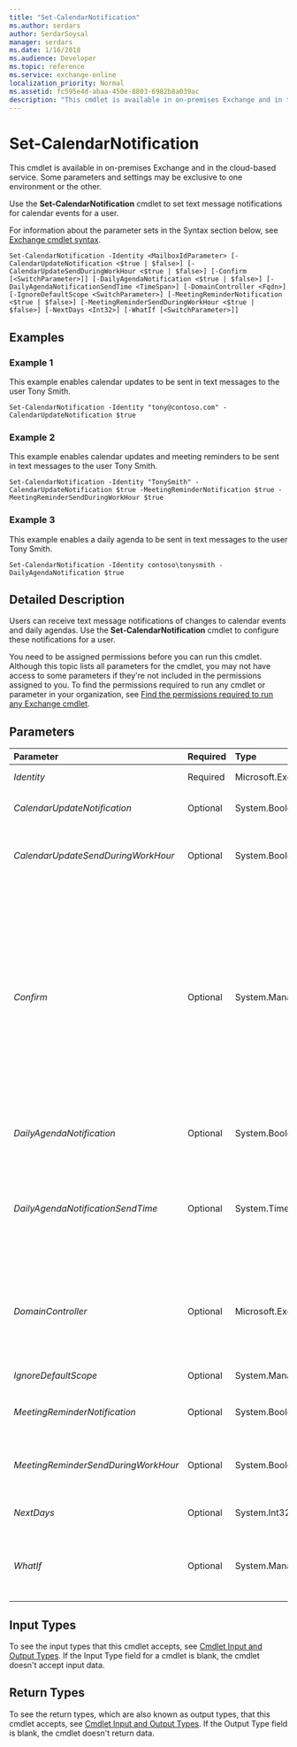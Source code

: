 ```yaml
---
title: "Set-CalendarNotification"
ms.author: serdars
author: SerdarSoysal
manager: serdars
ms.date: 1/16/2018
ms.audience: Developer
ms.topic: reference
ms.service: exchange-online
localization_priority: Normal
ms.assetid: fc595e4d-abaa-450e-8803-6982b8a039ac
description: "This cmdlet is available in on-premises Exchange and in the cloud-based service. Some parameters and settings may be exclusive to one environment or the other."
---
```


# Set-CalendarNotification

This cmdlet is available in on-premises Exchange and in the cloud-based service. Some parameters and settings may be exclusive to one environment or the other. 
  
Use the **Set-CalendarNotification** cmdlet to set text message notifications for calendar events for a user.
  
For information about the parameter sets in the Syntax section below, see [Exchange cmdlet syntax](https://technet.microsoft.com/library/bb123552.aspx). 
  
```
Set-CalendarNotification -Identity <MailboxIdParameter> [-CalendarUpdateNotification <$true | $false>] [-CalendarUpdateSendDuringWorkHour <$true | $false>] [-Confirm [<SwitchParameter>]] [-DailyAgendaNotification <$true | $false>] [-DailyAgendaNotificationSendTime <TimeSpan>] [-DomainController <Fqdn>] [-IgnoreDefaultScope <SwitchParameter>] [-MeetingReminderNotification <$true | $false>] [-MeetingReminderSendDuringWorkHour <$true | $false>] [-NextDays <Int32>] [-WhatIf [<SwitchParameter>]]

```

## Examples
<a name="Examples"> </a>

### Example 1

This example enables calendar updates to be sent in text messages to the user Tony Smith.
  
```
Set-CalendarNotification -Identity "tony@contoso.com" -CalendarUpdateNotification $true
```

### Example 2

This example enables calendar updates and meeting reminders to be sent in text messages to the user Tony Smith.
  
```
Set-CalendarNotification -Identity "TonySmith" -CalendarUpdateNotification $true -MeetingReminderNotification $true -MeetingReminderSendDuringWorkHour $true
```

### Example 3

This example enables a daily agenda to be sent in text messages to the user Tony Smith.
  
```
Set-CalendarNotification -Identity contoso\tonysmith -DailyAgendaNotification $true
```

## Detailed Description
<a name="DetailedDescription"> </a>

Users can receive text message notifications of changes to calendar events and daily agendas. Use the **Set-CalendarNotification** cmdlet to configure these notifications for a user.
  
You need to be assigned permissions before you can run this cmdlet. Although this topic lists all parameters for the cmdlet, you may not have access to some parameters if they're not included in the permissions assigned to you. To find the permissions required to run any cmdlet or parameter in your organization, see [Find the permissions required to run any Exchange cmdlet](https://technet.microsoft.com/library/mt432940.aspx).
  
## Parameters
<a name="DetailedDescription"> </a>

|**Parameter**|**Required**|**Type**|**Description**|
|:-----|:-----|:-----|:-----|
| _Identity_ <br/> |Required  <br/> |Microsoft.Exchange.Configuration.Tasks.MailboxIdParameter  <br/> |The  _Identity_ parameter specifies the mailbox ID for the user. <br/> |
| _CalendarUpdateNotification_ <br/> |Optional  <br/> |System.Boolean  <br/> |The  _CalendarUpdateNotification_ parameter specifies whether calendar notifications are enabled for the user. <br/> |
| _CalendarUpdateSendDuringWorkHour_ <br/> |Optional  <br/> |System.Boolean  <br/> |The  _CalendarUpdateSendDuringWorkHour_ parameter specifies whether calendar notifications are sent during working hours. <br/> |
| _Confirm_ <br/> |Optional  <br/> |System.Management.Automation.SwitchParameter  <br/> | The _Confirm_ switch specifies whether to show or hide the confirmation prompt. How this switch affects the cmdlet depends on if the cmdlet requires confirmation before proceeding. <br/>  Destructive cmdlets (for example, **Remove-\*** cmdlets) have a built-in pause that forces you to acknowledge the command before proceeding. For these cmdlets, you can skip the confirmation prompt by using this exact syntax: `-Confirm:$false`.  <br/>  Most other cmdlets (for example, **New-\*** and **Set-\*** cmdlets) don't have a built-in pause. For these cmdlets, specifying the _Confirm_ switch without a value introduces a pause that forces you acknowledge the command before proceeding. <br/> |
| _DailyAgendaNotification_ <br/> |Optional  <br/> |System.Boolean  <br/> |The  _DailyAgendaNotification_ parameter specifies whether a daily agenda should be sent to the user's mobile phone. <br/> |
| _DailyAgendaNotificationSendTime_ <br/> |Optional  <br/> |System.TimeSpan  <br/> |The  _DailyAgendaNotificationSendTime_ parameter specifies the time to send the daily agenda. <br/> To specify a value, enter it as a time span:  `dd.hh:mm:ss` where `dd` = days, `hh` = hours, `mm` = minutes, and `ss` = seconds. <br/> For example, a time span of 2 days and 8 hours is shown: 02.08:00:00.  <br/> |
| _DomainController_ <br/> |Optional  <br/> |Microsoft.Exchange.Data.Fqdn  <br/> |This parameter is available only in on-premises Exchange.  <br/> The  _DomainController_ parameter specifies the domain controller that's used by this cmdlet to read data from or write data to Active Directory. You identify the domain controller by its fully qualified domain name (FQDN). For example, `dc01.contoso.com`.  <br/> |
| _IgnoreDefaultScope_ <br/> |Optional  <br/> |System.Management.Automation.SwitchParameter  <br/> |The  _IgnoreDefaultScope_ parameter isn't implemented yet. <br/> |
| _MeetingReminderNotification_ <br/> |Optional  <br/> |System.Boolean  <br/> |The  _MeetingReminderNotification_ parameter specifies whether meeting reminders are sent to the user's mobile phone. <br/> |
| _MeetingReminderSendDuringWorkHour_ <br/> |Optional  <br/> |System.Boolean  <br/> |The  _MeetingReminderSendDuringWorkHour_ parameter specifies whether meeting reminders are only sent during working hours. <br/> |
| _NextDays_ <br/> |Optional  <br/> |System.Int32  <br/> |The  _NextDays_ parameter specifies how many days should be sent in the daily agenda. <br/> |
| _WhatIf_ <br/> |Optional  <br/> |System.Management.Automation.SwitchParameter  <br/> |The  _WhatIf_ switch simulates the actions of the command. You can use this switch to view the changes that would occur without actually applying those changes. You don't need to specify a value with this switch. <br/> |
   
## Input Types
<a name="InputTypes"> </a>

To see the input types that this cmdlet accepts, see [Cmdlet Input and Output Types](http://go.microsoft.com/fwlink/p/?linkId=616387). If the Input Type field for a cmdlet is blank, the cmdlet doesn't accept input data. 
  
## Return Types
<a name="ReturnTypes"> </a>

To see the return types, which are also known as output types, that this cmdlet accepts, see [Cmdlet Input and Output Types](http://go.microsoft.com/fwlink/p/?linkId=616387). If the Output Type field is blank, the cmdlet doesn't return data. 
  


